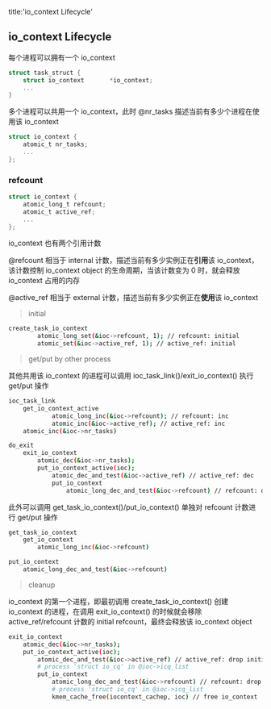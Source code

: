 title:'io_context Lifecycle'
## io_context Lifecycle


每个进程可以拥有一个 io_context

```c
struct task_struct {
	struct io_context		*io_context;
	...
}
```

多个进程可以共用一个 io_context，此时 @nr_tasks 描述当前有多少个进程在使用该 io_context

```c
struct io_context {
	atomic_t nr_tasks;
	...
};
```


### refcount

```c
struct io_context {
	atomic_long_t refcount;
	atomic_t active_ref;
	...
};
```

io_context 也有两个引用计数

@refcount 相当于 internal 计数，描述当前有多少实例正在**引用**该 io_context，该计数控制 io_context object 的生命周期，当该计数变为 0 时，就会释放 io_context 占用的内存

@active_ref 相当于 external 计数，描述当前有多少实例正在**使用**该 io_context


> initial

```sh
create_task_io_context
    	atomic_long_set(&ioc->refcount, 1); // refcount: initial
    	atomic_set(&ioc->active_ref, 1); // active_ref: initial
```

> get/put by other process

其他共用该 io_context 的进程可以调用 ioc_task_link()/exit_io_context() 执行 get/put 操作

```sh
ioc_task_link
    get_io_context_active
        	atomic_long_inc(&ioc->refcount); // refcount: inc
        	atomic_inc(&ioc->active_ref); // active_ref: inc
    atomic_inc(&ioc->nr_tasks)
```

```sh
do_exit
    exit_io_context
        atomic_dec(&ioc->nr_tasks);
        put_io_context_active(ioc);
            atomic_dec_and_test(&ioc->active_ref) // active_ref: dec
            put_io_context
                atomic_long_dec_and_test(&ioc->refcount) // refcount: dec
```


此外可以调用 get_task_io_context()/put_io_context() 单独对 refcount 计数进行 get/put 操作

```sh
get_task_io_context
    get_io_context
        atomic_long_inc(&ioc->refcount)
```

```sh
put_io_context
    atomic_long_dec_and_test(&ioc->refcount)
```


> cleanup

io_context 的第一个进程，即最初调用 create_task_io_context() 创建 io_context 的进程，在调用 exit_io_context() 的时候就会移除 active_ref/refcount 计数的 initial refcount，最终会释放该 io_context object

```sh
exit_io_context
    atomic_dec(&ioc->nr_tasks);
    put_io_context_active(ioc);
        atomic_dec_and_test(&ioc->active_ref) // active_ref: drop initial refcount
        # process 'struct io_cq' in @ioc->icq_list
        put_io_context
            atomic_long_dec_and_test(&ioc->refcount) // refcount: drop initial refcount
            # process 'struct io_cq' in @ioc->icq_list
            kmem_cache_free(iocontext_cachep, ioc) // free io_context
```




